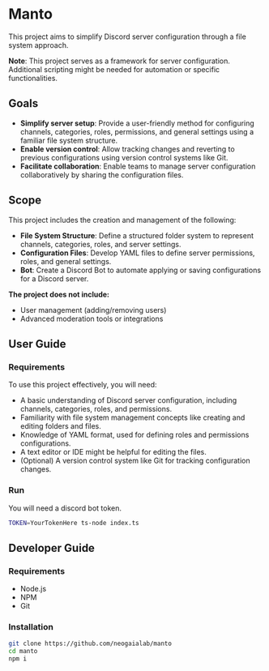 # Manto

This project aims to simplify Discord server configuration through a file system approach.

**Note**: This project serves as a framework for server configuration. Additional scripting might be needed for automation or specific functionalities.

## Goals

- **Simplify server setup**: Provide a user-friendly method for configuring channels, categories, roles, permissions, and general settings using a familiar file system structure.
- **Enable version control**: Allow tracking changes and reverting to previous configurations using version control systems like Git.
- **Facilitate collaboration**: Enable teams to manage server configuration collaboratively by sharing the configuration files.

## Scope

This project includes the creation and management of the following:

* **File System Structure**: Define a structured folder system to represent channels, categories, roles, and server settings.
* **Configuration Files**: Develop YAML files to define server permissions, roles, and general settings.
* **Bot**: Create a Discord Bot to automate applying or saving configurations for a Discord server.

**The project does not include:**

* User management (adding/removing users)
* Advanced moderation tools or integrations

## User Guide

### Requirements

To use this project effectively, you will need:

- A basic understanding of Discord server configuration, including channels, categories, roles, and permissions.
- Familiarity with file system management concepts like creating and editing folders and files.
- Knowledge of YAML format, used for defining roles and permissions configurations.
- A text editor or IDE might be helpful for editing the files.
- (Optional) A version control system like Git for tracking configuration changes.

### Run

You will need a discord bot token.

```bash
TOKEN=YourTokenHere ts-node index.ts
```

## Developer Guide

### Requirements

- Node.js
- NPM
- Git

### Installation

```bash
git clone https://github.com/neogaialab/manto
cd manto
npm i
```
